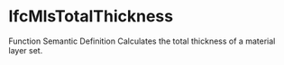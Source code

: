 IfcMlsTotalThickness
====================

Function Semantic Definition
Calculates the total thickness of a material layer set.
